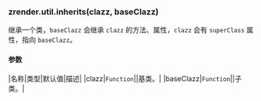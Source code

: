 ---
---

### zrender.util.inherits(clazz, baseClazz)

继承一个类，`baseClazz` 会继承 `clazz` 的方法、属性，`clazz` 会有 `superClass` 属性，指向 `baseClazz`。

#### 参数

|名称|类型|默认值|描述|
|clazz|`Function`||基类。|
|baseClazz|`Function`||子类。|
